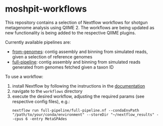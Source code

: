 # moshpit-workflows

This repository contains a selection of Nextflow workflows for shotgun 
metagenome analysis using QIIME 2. The workflows are being updated as new 
functionality is being added to the respective QIIME plugins. 

Currently available pipelines are:
- [from-genomes](workflows/from-genomes/from-genomes-pipeline.nf): contig assembly and binning from simulated reads, given a selection of reference genomes
- [full-pipeline](workflows/full-pipeline/full-pipeline.nf): contig assembly and binning from simulated reads generated from genomes fetched given a taxon ID

To use a workflow:
1. install Nextflow by following the instructions in the [documentation](https://www.nextflow.io/)
2. navigate to the `workflows` directory
3. execute the desired workflow, adjusting the required params (see respective config files), e.g.:
    ```shell
    nextflow run full-pipeline/full-pipeline.nf --condaEnvPath "/path/to/your/conda/environment" --storeDir "~/nextflow_results" --cpus 6 -entry MetaSPAdes
    ```
